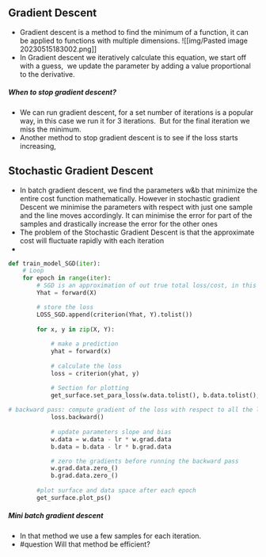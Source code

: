 ## Gradient Descent

- Gradient descent is a method to find the minimum of a function, it can be applied to functions with multiple dimensions.
![[img/Pasted image 20230515183002.png]]
- In Gradient descent we iteratively calculate this equation, we start off with a guess,  we update the parameter by adding a value proportional to the derivative.
##### When to stop gradient descent?
- We can run gradient descent, for a set number of iterations is a popular way, in this case we run it for 3 iterations.  But for the final iteration we miss the minimum. 
- Another method to stop gradient descent is to see if the loss starts increasing,
## Stochastic Gradient Descent
- In batch gradient descent, we find the parameters w&b that minimize the entire cost function mathematically. However in stochastic gradient Descent we minimise the parameters with respect with just one sample and the line moves accordingly. It can minimise the error for part of the samples and drastically increase the error for the other ones
- The problem of the Stochastic Gradient Descent is that the approximate cost will fluctuate rapidly with each iteration
- 
``` python
def train_model_SGD(iter):
    # Loop
    for epoch in range(iter):
        # SGD is an approximation of out true total loss/cost, in this line of code we calculate our true loss/cost and store it
        Yhat = forward(X)

        # store the loss 
        LOSS_SGD.append(criterion(Yhat, Y).tolist())
        
        for x, y in zip(X, Y):
            
            # make a prediction
            yhat = forward(x)
        
            # calculate the loss 
            loss = criterion(yhat, y)

            # Section for plotting
            get_surface.set_para_loss(w.data.tolist(), b.data.tolist(), loss.tolist())
        
# backward pass: compute gradient of the loss with respect to all the learnable parameters
            loss.backward()
        
            # update parameters slope and bias
            w.data = w.data - lr * w.grad.data
            b.data = b.data - lr * b.grad.data

            # zero the gradients before running the backward pass
            w.grad.data.zero_()
            b.grad.data.zero_()
            
        #plot surface and data space after each epoch    
        get_surface.plot_ps()
```
##### Mini batch gradient descent
- In that method we use a few samples for each iteration. 
- #question Will that method be efficient?
